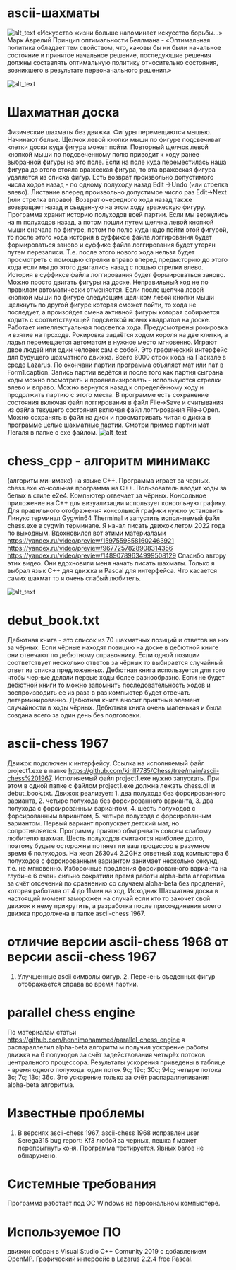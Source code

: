 # ascii-шахматы
![alt_text](https://github.com/kirill7785/Chess/blob/main/pic/cheh2.jpg)
«Искусство жизни больше напоминает искусство борьбы…» Марк Аврелий
Принцип оптимальности Беллмана -  «Оптимальная политика обладает тем свойством, что, каковы бы ни были начальное состояние и принятое начальное решение, последующие решения должны составлять оптимальную политику относительно состояния, возникшего в результате первоначального решения.»

![alt_text](https://raw.githubusercontent.com/kirill7785/Chess/main/pic/новые%20фигуры.bmp)

# Шахматная доска
Физические шахматы без движка. Фигуры перемещаются мышью. Начинают белые. Щелчок левой кнопки мыши по фигуре подсвечиват клетки доски куда фигура может пойти. Повторный щелчок левой кнопкой мыши по подсвеченному полю приводит к ходу ранее выбранной фигуры на это поле.  Если на поле куда переместилась наша фигура до этого стояла вражеская фигура, то эта вражеская фигура удаляется из списка фигур. Есть возврат произвольно допустимого числа ходов назад - по одному полуходу назад Edit ->Undo (или стрелка влево). Листание вперед произвольно допустимое число раз Edit->Next (или стрелка вправо).  Возврат очередного хода назад также возвращает назад и сьеденную на этом ходу вражескую фигуру. Программа хранит историю полуходов всей партии. Если мы вернулись на m полуходов назад, а потом пошли путем щелчка левой кнопкой мыши сначала по фигуре, потом по полю куда надо пойти этой фигурой, то после этого хода история в суффиксе файла логгирования будет формироваться заново и суффикс файла логгирования будет утерян путем перезаписи. Т.е. после этого нового хода нельзя будет просмотреть с помощью стрелки вправо вперед предысторию до этого хода если мы до этого двигались назад с пощью стрелки влево. История в суффиксе файла логгирования будет формироваться заново.   Можно просто двигать фигуры на доске. Неправильный ход не по правилам автоматически отменяется. Если после щелчка левой кнопкой мыши по фигуре следующим щелчком левой кнопки мыши щелкнуть по другой фигуре которая сможет пойти, то хода не последует, а произойдет смена активной фигуры которая собирается ходить с соответствующей подсветкой новых квадратов на доске. Работает интеллектуальная подсветка хода. Предусмотрены рокировка и взятие на проходе. Рокировка задаётся ходом короля на две клетки, а ладья перемещается автоматом в нужное место мгновенно. Играют двое людей или один человек сам с собой. Это графический интерфейс для будущего шахматного движка. Всего 6000 строк кода на Паскале в среде Lazarus. По окончани партии программа объяляет мат или пат в Form1.caption. Запись партии  ведётся и после того как партия сыграна ходы можно посмотреть и проанализировать - используются стрелки влево и вправо. Можно вернутся назад к определённому ходу и продолжить партию с этого места. В программе есть сохранение состояния включая файл логгирования в файл File->Save  и считывания из файла текущего состояния включая файл логгирования File->Open. Можно сохранять в файл на диск и просматривать читая с диска  в программе целые шахматные партии. Смотри пример партии мат Легаля в папке с exe файлом.
![alt_text](https://github.com/kirill7785/Chess/blob/main/pic/chess_tree.jpg)
# chess_cpp - алгоритм минимакс
(алгоритм минимакс) на языке С++. Программа играет за черных. chess.exe консольная программа на С++. Пользователь вводит ходы за белых в стиле e2e4. Компьютер отвечает за чёрных. Консольное приложение на С++ для визуализации использует консольную графику. Для правильного отображения консольной графики нужно установить Линукс терминал Gygwin64 Therminal и запустить исполняемый файл chess.exe в cygwin терминале.
Я начал писать движок летом 2022 года по выходным. Вдохновился вот этими материалами  https://yandex.ru/video/preview/15975598581602463921
https://yandex.ru/video/preview/9677257828908314356
https://yandex.ru/video/preview/14890789634999508129
Спасибо автору этих видео. Они вдохновили меня начать писать шахматы. Только я выбрал язык C++ для движка и Pascal для интерфейса. Что касается самих шахмат то я очень слабый любитель. 

![alt_text](https://github.com/kirill7785/Chess/blob/main/pic/Ускоренный%20дракон.jpg)
# debut_book.txt
Дебютная книга - это список из 70 шахматных позиций и ответов на них за чёрных. Если чёрные находят позицию на доске в дебютной книге они отвечают по дебютному справочнику. Если одной позиции соответствует несколько ответов за чёрных то выбирается случайный ответ из списка предложенных. Дебютная книга используется для того чтобы черные делали первые ходы более разнообразно. Если не будет дебютной книги то можно запомнить последовательность ходов и воспроизводить ее из раза в раз компьютер будет отвечать детерминированно. Дебютная книга вносит приятный элемент случайности в ходы чёрных. Дебютная книга очень маленькая и была создана всего за один день без подготовки.
# ascii-chess 1967
 Движок подключен к интерфейсу. Ссылка на исполняемый файл project1.exe в папке https://github.com/kirill7785/Chess/tree/main/ascii-chess%201967. Исполняемый файл project1.exe нужно запускать. При этом в одной папке с файлом project1.exe должна лежать chess.dll и debut_book.txt.  Движок реализует: 1. два полухода без форсированного варианта, 2. четыре полухода без форсированного варианта,  3. два полухода c форсированным вариантом, 4. шесть полуходов с форсированным вариантом, 5. четыре полухода c форсированным вариантом. Первый вариант пропускает детский мат, но сопротивляется. Программу приятно обыгрывать совсем слабому любителю шахмат. Шесть полуходов считаются наиболее долго, поэтому будьте осторожны потянет ли ваш процессор в разумное время 6 полуходов. На xeon 2630v4 2.2GHz
 ответный ход компьютера 6 полуходов с форсированным вариантом занимает несколько секунд, т.е. не мгновенно. Изборочные продления форсированного варианта на глубине 6 очень сильно сократили время работы alpha-beta алгоритма за счёт отсечений по сравнению со случаем alpha-beta без продлений, которая работала от 4 до 11мин на ход. Исходник Шахматная доска в настоящий момент заморожен на случай если кто то захочет свой движок к нему прикрутить, а разработка после присоединения моего движка продолжена в папке ascii-chess 1967.
 # отличие версии ascii-chess 1968 от версии ascii-chess 1967
 1. Улучшенные ascii символы фигур. 2. Перечень съеденных фигур отображается справа во время партии. 
 # parallel chess engine 
 По материалам статьи https://github.com/hennimohammed/parallel_chess_engine я распараллелил alpha-beta алгоритм м получил ускорение работы движка на 6 полуходов за счёт задействования четырёх потоков центрального процессора. Результаты ускорения приведены в таблице - время одного полухода:
 один поток 9с; 19с; 30с; 94с; четыре потока 3с; 7с; 13с; 36с. Это ускорение только за счёт распараллеливания alpha-beta алгоритма.
 # Известные проблемы
 1. В версиях ascii-chess 1967, ascii-chess 1968 исправлен user Serega315 bug report:
Kf3 любой за черных, пешка f может перепрыгнуть коня. 
Программа тестируется. Явных багов не обнаружено.
# Системные требования
Программа работает под ОС Windows на персональном компьютере.
# Используемое ПО
движок собран в Visual Studio C++ Comunity 2019 с добавлением OpenMP. Графический интерфейс в Lazarus 2.2.4 free Pascal.


